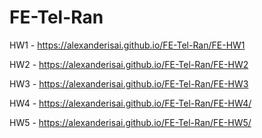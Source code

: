 # FE-Tel-Ran
HW1 - https://alexanderisai.github.io/FE-Tel-Ran/FE-HW1  

HW2 - https://alexanderisai.github.io/FE-Tel-Ran/FE-HW2  

HW3 - https://alexanderisai.github.io/FE-Tel-Ran/FE-HW3  

HW4 - https://alexanderisai.github.io/FE-Tel-Ran/FE-HW4/

HW5 - https://alexanderisai.github.io/FE-Tel-Ran/FE-HW5/
